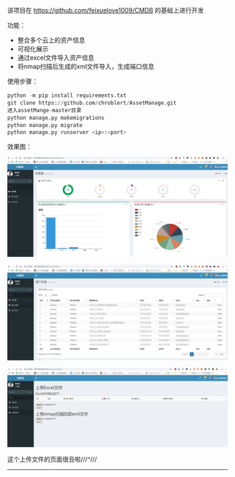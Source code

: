 该项目在 https://github.com/feixuelove1009/CMDB 的基础上进行开发

功能：

- 整合多个云上的资产信息
- 可视化展示
- 通过excel文件导入资产信息
- 将nmap扫描后生成的xml文件导入，生成端口信息

使用步骤：

```python
python -m pip install requirements.txt
git clone https://github.com/chroblert/AssetManage.git
进入assetMange-master目录
python manage.py makemigrations
python manage.py migrate
python manage.py runserver <ip>:<port>
```

效果图：

![1575599919603](README/1575599919603.png)

![1575599962593](README/1575599962593.png)

![1575599988081](README/1575599988081.png)

这个上传文件的页面很丑啦///^///







---

